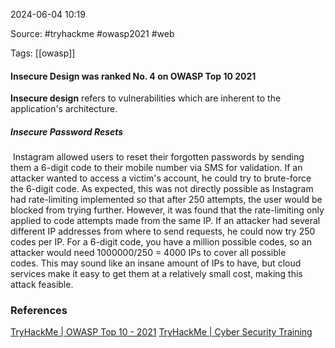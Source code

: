 
2024-06-04 10:19

Source: #tryhackme #owasp2021 #web 

Tags: [[owasp]]

#### Insecure Design was ranked No. 4 on OWASP Top 10 2021

**Insecure design** refers to vulnerabilities which are inherent to the application's architecture.

##### Insecure Password Resets

 Instagram allowed users to reset their forgotten passwords by sending them a 6-digit code to their mobile number via SMS for validation. If an attacker wanted to access a victim's account, he could try to brute-force the 6-digit code. As expected, this was not directly possible as Instagram had rate-limiting implemented so that after 250 attempts, the user would be blocked from trying further. However, it was found that the rate-limiting only applied to code attempts made from the same IP. If an attacker had several different IP addresses from where to send requests, he could now try 250 codes per IP. For a 6-digit code, you have a million possible codes, so an attacker would need 1000000/250 = 4000 IPs to cover all possible codes. This may sound like an insane amount of IPs to have, but cloud services make it easy to get them at a relatively small cost, making this attack feasible.



### References
[TryHackMe | OWASP Top 10 - 2021](https://tryhackme.com/r/room/owasptop102021)
[TryHackMe | Cyber Security Training](https://tryhackme.com/r/room/securesdlc)